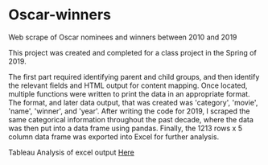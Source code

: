 # Oscar-winners
Web scrape of Oscar nominees and winners between 2010 and 2019

This project was created and completed for a class project in the Spring of 2019. 

The first part required identifying parent and child groups, and then identify the relevant fields and HTML output for content mapping. 
Once located, multiple functions were written to print the data in an appropriate format. The format, and later data output, that was 
created was 'category', 'movie', 'name', 'winner', and 'year'. After writing the code for 2019, I scraped the same categorical 
information throughout the past decade, where the data was then put into a data frame using pandas. Finally, the 1213 rows x 5 column 
data frame was exported into Excel for further analysis.

Tableau Analysis of excel output <a href="https://public.tableau.com/views/OscarNominationsWinsStory/Oscars?:display_count=y&publish=yes&:origin=viz_share_link"> Here </a>
